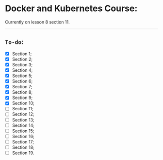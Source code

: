 # Docker and Kubernetes Course:

Currently on lesson 8 section 11.

---
## `To-do`:

* [x] Section 1;
* [x] Section 2;
* [x] Section 3;
* [x] Section 4;
* [x] Section 5;
* [x] Section 6;
* [x] Section 7;
* [x] Section 8;
* [x] Section 9;
* [x] Section 10;
* [ ] Section 11;
* [ ] Section 12;
* [ ] Section 13;
* [ ] Section 14;
* [ ] Section 15;
* [ ] Section 16;
* [ ] Section 17;
* [ ] Section 18;
* [ ] Section 19.
